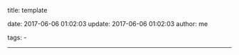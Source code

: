 title: template

date: 2017-06-06 01:02:03
update: 2017-06-06 01:02:03
author: me

tags: 
    - 
    
   

---

#### 





